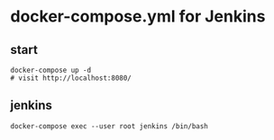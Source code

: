 docker-compose.yml for Jenkins
==============================

start
-----

    docker-compose up -d
    # visit http://localhost:8080/

jenkins
--------

    docker-compose exec --user root jenkins /bin/bash
